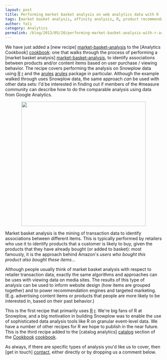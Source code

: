 ```yaml
---
layout: post
title: Performing market basket analysis on web analytics data with R
tags: [market basket analysis, affinity analysis, R, product recommendation]
author: Yali
category: Analytics
permalink: /blog/2013/05/20/performing-market-basket-analysis-with-r-arules-and-snowplow
---
```


We have just added a [new recipe] [market-basket-analysis] to the [Analytics Cookbook] [cookbook]: one that walks through the process of performing a [market basket analysis] [market-basket-analysis], to identify associations between products and/or content items based on user purchase / viewing behavior. The recipe covers performing the analysis on Snowplow data using [R] [r] and the [arules] [arules] package in particular. Although the example walked through uses Snowplow data, the same approach *can* be used with other data sets: I'd be interested in finding out if members of the #measure community can describe how to do the comparable analysis using data from Google Analytics.

<p style="text-align: center"><img src="/assets/img/analytics/catalog-analytics/market-basket-analysis/market-basket-analysis-scatter-plot-arulesviz.JPG" width="400" /></p>

Market basket analysis is the mining of transaction data to identify associations between different items. This is typically performed by retailers who use it to identify products that a customer is likely to buy, given the products that they have already bought (or added to basket): most famously, it is the approach behind Amazon's *users who bought this product also bought these items*...

<!--more-->

Although people usually think of market basket analysis with respect to retailer transaction data, exactly the same algorithms and approaches can be uses with viewing data on media sites. The results of this type of analysis can be used to inform website design (how items are grouped together) and to power recommendation engines and targeted marketing. (E.g. advertising content items or products that people are more likely to be interested in, based on their past behavior.)

This is the first recipe that primarily uses [R] [r]. We're big fans of R at Snowplow, and a big motivation in building Snowplow was to enable the use of sophisticated data analysis tools like R on granular event-level data. We have a number of other recipes for R we hope to publish in the near future. This is the third recipe added to the [catalog analytics] [catalog] section of the [Cookbook] [cookbook].

As always, if there are specific types of analysis you'd like us to cover, then [get in touch] [contact], either directly or by dropping us a comment below.


[market-basket-analysis]: /analytics/catalog-analytics/market-basket-analysis-identifying-products-that-sell-well-together.html
[cookbook]:/analytics/index.html
[r]: http://www.r-project.org/
[arules]: http://cran.r-project.org/web/packages/arules/index.html
[catalog]: /analytics/catalog-analytics/overview.html
[contact]: /about/index.html
